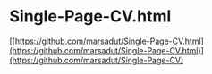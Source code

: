 # Single-Page-CV.html
[[https://github.com/marsadut/Single-Page-CV.html](https://github.com/marsadut/Single-Page-CV.html)](https://github.com/marsadut/Single-Page-CV)
